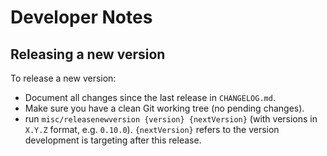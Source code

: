 # Developer Notes

## Releasing a new version

To release a new version:

- Document all changes since the last release in `CHANGELOG.md`.
- Make sure you have a clean Git working tree (no pending changes).
- run `misc/releasenewversion {version} {nextVersion}` (with versions in `X.Y.Z` format, e.g. `0.10.0`). 
      `{nextVersion}` refers to the version development is targeting after this release.


